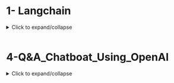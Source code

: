 # 1- Langchain

<details>
<summary>Click to expand/collapse</summary>

### Creating Virtual Environment

### Using Conda
- conda create -n myenv_new python=3.10 
- conda activate myenv_new
- conda deactivate

### Using VENV
- python -m venv myenv
- . myenv/Scripts/activate (windows CMD)
- source myenv/Scripts/activate (gitbash)
- source myenv/bin/activate
- deactivate

### Install dependencies using requirements.txt
- pip install -r requirements.txt

#### Create .env file and update all your keys in and start exploring below sections

### 1- Langchain and OpenAI key Set up

### 2- Data Ingestion

### 3- Text Splitter

### 4- Embedding

### 5- Vector Database

</details>

<br>

# 4-Q&A_Chatboat_Using_OpenAI

<details>
<summary>Click to expand/collapse</summary>

### Creating Virtual Environment

### Using Conda
- conda create -n myenv_chat python=3.10 
- conda activate myenv_chat
- conda deactivate

### Using VENV
- python -m venv myenv
- . myenv/Scripts/activate (windows CMD)
- source myenv/Scripts/activate (gitbash)
- source myenv/bin/activate
- deactivate

### Install dependencies using requirements.txt
- pip install -r requirements.txt

#### Create .env file and update all your keys in and start exploring below sections

### 1- Langchain and OpenAI key Set up

### 2- Data Ingestion

### 3- Text Splitter

### 4- Embedding

### 5- Vector Database

</details>
